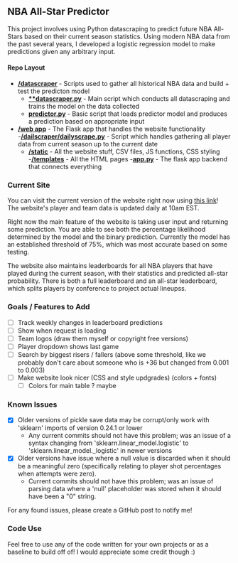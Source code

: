 ## NBA All-Star Predictor

This project involves using Python datascraping to predict future NBA All-Stars based on their current season statistics. Using modern NBA data from the past several years, I developed a logistic regression model to make predictions given any arbitrary input.

#### Repo Layout
- **[/datascraper](/datascraper/)** - Scripts used to gather all historical NBA data and build + test the predicton model
  - **[**datascraper.py](/datascraper/datascraper.py)** - Main script which conducts all datascraping and trains the model on the data collected
  - **[predictor.py](/datascraper/predictor.py)** - Basic script that loads predictor model and produces a prediction based on appropriate input
- **[/web app](/web%20app/)** - The Flask app that handles the website functionality
  -**[/dailscraper/dailyscrape.py](/web%20app/dailyscraper/dailyscrape.py)** - Script which handles gathering all player data from current season up to the current date
  - **[/static](/web%20app/static/)** - All the website stuff, CSV files, JS functions, CSS styling
  -**[/templates](/web%20app/templates/)** - All the HTML pages
  -**[app.py](/web%20app/app.py)** - The flask app backend that connects everything

### Current Site
You can visit the current version of the website right now using [this link](http://ch22.pythonanywhere.com)! The website's player and team data is updated daily at 10am EST.

Right now the main feature of the website is taking user input and returning some prediction. You are able to see both the percentage likelihood determined by the model and the binary prediction. Currently the model has an established threshold of 75%, which was most accurate based on some testing.

The website also maintains leaderboards for all NBA players that have played during the current season, with their statistics and predicted all-star probability. There is both a full leaderboard and an all-star leaderboard, which splits players by conference to project actual lineupss.

### Goals / Features to Add
- [ ] Track weekly changes in leaderboard predictions
- [ ] Show when request is loading
- [ ] Team logos (draw them myself or copyright free versions)
- [ ] Player dropdown shows last game
- [ ] Search by biggest risers / fallers (above some threshold, like we probably don't care about someone who is +36 but changed from 0.001 to 0.003)
- [ ] Make website look nicer (CSS and style updgrades) (colors + fonts)
  - [ ] Colors for main table ? maybe

### Known Issues
- [x] Older versions of pickle save data may be corrupt/only work with 'sklearn' imports of version 0.24.1 or lower
  - Any current commits should not have this problem; was an issue of a syntax changing from 'sklearn.linear_model.logistic' to 'sklearn.linear_model._logistic' in newer versions
- [x] Older versions have issue where a null value is discarded when it should be a meaningful zero (specifically relating to player shot percentages when attempts were zero).
  - Current commits should not have this problem; was an issue of parsing data where a 'null' placeholder was stored when it should have been a "0" string.

For any found issues, please create a GitHub post to notify me!

### Code Use
Feel free to use any of the code written for your own projects or as a baseline to build off of! I would appreciate some credit though :)